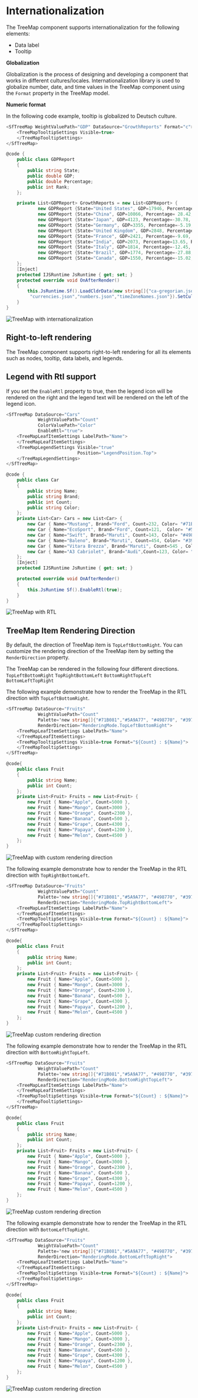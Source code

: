 # Internationalization

The TreeMap component supports internationalization for the following elements:

* Data label
* Tooltip

<!-- markdownlint-disable MD036 -->

**Globalization**

Globalization is the process of designing and developing a component that works in different cultures/locales. Internationalization library is used to globalize number, date, and time values in the TreeMap component using the `Format` property in the TreeMap model.

**Numeric format**

In the following code example, tooltip is globalized to Deutsch culture.

```csharp
<SfTreeMap WeightValuePath="GDP" DataSource="GrowthReports" Format="c">
    <TreeMapTooltipSettings Visible=true>
    </TreeMapTooltipSettings>
</SfTreeMap>

@code {
    public class GDPReport
    {
        public string State;
        public double GDP;
        public double Percentage;
        public int Rank;
    };

    private List<GDPReport> GrowthReports = new List<GDPReport> {
            new GDPReport {State="United States", GDP=17946, Percentage=11.08, Rank=1},
            new GDPReport {State="China", GDP=10866, Percentage= 28.42, Rank=2},
            new GDPReport {State="Japan", GDP=4123, Percentage=-30.78, Rank=3},
            new GDPReport {State="Germany", GDP=3355, Percentage=-5.19, Rank=4},
            new GDPReport {State="United Kingdom", GDP=2848, Percentage=8.28, Rank=5},
            new GDPReport {State="France", GDP=2421, Percentage=-9.69, Rank=6},
            new GDPReport {State="India", GDP=2073, Percentage=13.65, Rank=7},
            new GDPReport {State="Italy", GDP=1814, Percentage=-12.45, Rank=8},
            new GDPReport {State="Brazil", GDP=1774, Percentage=-27.88, Rank=9},
            new GDPReport {State="Canada", GDP=1550, Percentage=-15.02, Rank=10}
    };
    [Inject]
    protected IJSRuntime JsRuntime { get; set; }
    protected override void OnAfterRender()
    {
        this.JsRuntime.Sf().LoadCldrData(new string[]{"ca-gregorian.json",
         "currencies.json","numbers.json","timeZoneNames.json"}).SetCulture("de");
    }
}
```

![TreeMap with internationalization](images/Internationalization/NumericFormat.png)

## Right-to-left rendering

The TreeMap component supports right-to-left rendering for all its elements such as nodes, tooltip, data labels, and legends.

## Legend with Rtl support

If you set the `EnableRtl` property to true, then the legend icon will be rendered on the right and the legend text will be rendered on the left of the legend icon.

```csharp
<SfTreeMap DataSource="Cars"
            WeightValuePath="Count"
            ColorValuePath="Color"
            EnableRtl="true">
    <TreeMapLeafItemSettings LabelPath="Name">
    </TreeMapLeafItemSettings>
    <TreeMapLegendSettings Visible="true"
                           Position="LegendPosition.Top">
    </TreeMapLegendSettings>
</SfTreeMap>

@code {
    public class Car
    {
        public string Name;
        public string Brand;
        public int Count;
        public string Color;
    };
    private List<Car> Cars = new List<Car> {
        new Car { Name="Mustang", Brand="Ford", Count=232, Color= "#71B081" },
        new Car { Name="EcoSport", Brand="Ford", Count=121,  Color= "#5A9A77" },
        new Car { Name="Swift", Brand="Maruti", Count=143, Color= "#498770" },
        new Car { Name="Baleno", Brand="Maruti", Count=454, Color= "#39776C" },
        new Car { Name="Vitara Brezza", Brand="Maruti", Count=545 , Color= "#266665" },
        new Car { Name="A3 Cabriolet", Brand="Audi",Count=123, Color= "#124F5E" }
    };
    [Inject]
    protected IJSRuntime JsRuntime { get; set; }

    protected override void OnAfterRender()
    {
        this.JsRuntime Sf().EnableRtl(true);
    }
}
```

![TreeMap with RTL](images/Internationalization/LegendRTL.png)

## TreeMap Item Rendering Direction

By default, the direction of TreeMap item is `TopLeftBottomRight`. You can customize the rendering direction of the TreeMap item by setting the `RenderDirection` property.

The TreeMap can be rendered in the following four different directions.
      `TopLeftBottomRight`
      `TopRightBottomLeft`
      `BottomRightTopLeft`
      `BottomLeftTopRight`

The following example demonstrate how to render the TreeMap in the RTL direction with `TopLeftBottomRight`.

```csharp
<SfTreeMap DataSource="Fruits"
            WeightValuePath="Count"
            Palette='new string[]{"#71B081","#5A9A77", "#498770", "#39776C", "#266665","#124F5E"}'
            RenderDirection="RenderingMode.TopLeftBottomRight">
    <TreeMapLeafItemSettings LabelPath="Name">
    </TreeMapLeafItemSettings>
    <TreeMapTooltipSettings Visible=true Format="${Count} : ${Name}">
    </TreeMapTooltipSettings>
</SfTreeMap>

@code{
    public class Fruit
    {
        public string Name;
        public int Count;
    };
    private List<Fruit> Fruits = new List<Fruit> {
        new Fruit { Name="Apple", Count=5000 },
        new Fruit { Name="Mango", Count=3000 },
        new Fruit { Name="Orange", Count=2300 },
        new Fruit { Name="Banana", Count=500 },
        new Fruit { Name="Grape", Count=4300 },
        new Fruit { Name="Papaya", Count=1200 },
        new Fruit { Name="Melon", Count=4500 }
    };
}
```

![TreeMap with custom rendering direction](images/Internationalization/TopLeftBottomRight.png)

The following example demonstrate how to render the TreeMap in the RTL direction with `TopRightBottomLeft`.

```csharp
<SfTreeMap DataSource="Fruits"
            WeightValuePath="Count"
            Palette='new string[]{"#71B081","#5A9A77", "#498770", "#39776C", "#266665","#124F5E"}'
            RenderDirection="RenderingMode.TopRightBottomLeft">
    <TreeMapLeafItemSettings LabelPath="Name">
    </TreeMapLeafItemSettings>
    <TreeMapTooltipSettings Visible=true Format="${Count} : ${Name}">
    </TreeMapTooltipSettings>
</SfTreeMap>

@code{
    public class Fruit
    {
        public string Name;
        public int Count;
    };
    private List<Fruit> Fruits = new List<Fruit> {
        new Fruit { Name="Apple", Count=5000 },
        new Fruit { Name="Mango", Count=3000 },
        new Fruit { Name="Orange", Count=2300 },
        new Fruit { Name="Banana", Count=500 },
        new Fruit { Name="Grape", Count=4300 },
        new Fruit { Name="Papaya", Count=1200 },
        new Fruit { Name="Melon", Count=4500 }
    };
}
```

![TreeMap custom rendering direction](images/Internationalization/TopRightBottomLeft.png)

The following example demonstrate how to render the TreeMap in the RTL direction with `BottomRightTopLeft`.

```csharp
<SfTreeMap DataSource="Fruits"
            WeightValuePath="Count"
            Palette='new string[]{"#71B081","#5A9A77", "#498770", "#39776C", "#266665","#124F5E"}'
            RenderDirection="RenderingMode.BottomRightTopLeft">
    <TreeMapLeafItemSettings LabelPath="Name">
    </TreeMapLeafItemSettings>
    <TreeMapTooltipSettings Visible=true Format="${Count} : ${Name}">
    </TreeMapTooltipSettings>
</SfTreeMap>

@code{
    public class Fruit
    {
        public string Name;
        public int Count;
    };
    private List<Fruit> Fruits = new List<Fruit> {
        new Fruit { Name="Apple", Count=5000 },
        new Fruit { Name="Mango", Count=3000 },
        new Fruit { Name="Orange", Count=2300 },
        new Fruit { Name="Banana", Count=500 },
        new Fruit { Name="Grape", Count=4300 },
        new Fruit { Name="Papaya", Count=1200 },
        new Fruit { Name="Melon", Count=4500 }
    };
}
```

![TreeMap custom rendering direction](images/Internationalization/BottomRightTopLeft.png)

The following example demonstrate how to render the TreeMap in the RTL direction with `BottomLeftTopRight`.

```csharp
<SfTreeMap DataSource="Fruits"
            WeightValuePath="Count"
            Palette='new string[]{"#71B081","#5A9A77", "#498770", "#39776C", "#266665","#124F5E"}'
            RenderDirection="RenderingMode.BottomLeftTopRight">
    <TreeMapLeafItemSettings LabelPath="Name">
    </TreeMapLeafItemSettings>
    <TreeMapTooltipSettings Visible=true Format="${Count} : ${Name}">
    </TreeMapTooltipSettings>
</SfTreeMap>

@code{
    public class Fruit
    {
        public string Name;
        public int Count;
    };
    private List<Fruit> Fruits = new List<Fruit> {
        new Fruit { Name="Apple", Count=5000 },
        new Fruit { Name="Mango", Count=3000 },
        new Fruit { Name="Orange", Count=2300 },
        new Fruit { Name="Banana", Count=500 },
        new Fruit { Name="Grape", Count=4300 },
        new Fruit { Name="Papaya", Count=1200 },
        new Fruit { Name="Melon", Count=4500 }
    };
}
```

![TreeMap custom rendering direction](images/Internationalization/BottomLeftTopRight.png)